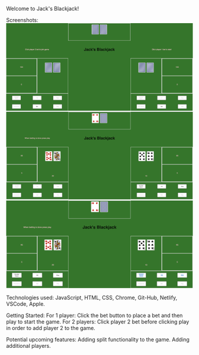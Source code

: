 Welcome to Jack's Blackjack!

Screenshots:
![](images/Startingstate.png)
![](images/Player1Play.png)
![](images/Player2Play.png)

Technologies used: JavaScript, HTML, CSS, Chrome, Git-Hub, Netlify, VSCode, Apple.

Getting Started:
For 1 player:
Click the bet button to place a bet and then play to start the game.
For 2 players:
Click player 2 bet before clicking play in order to add player 2 to the game.

Potential upcoming features:
Adding split functionality to the game.
Adding additional players.
